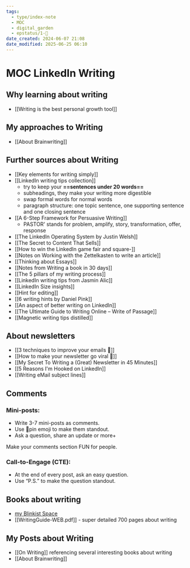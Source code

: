 ```yaml
---
tags:
  - type/index-note
  - MOC
  - digital_garden
  - epstatus/1-🌱
date_created: 2024-06-07 21:08
date_modified: 2025-06-25 06:10
---
```

# MOC LinkedIn Writing

## Why learning about writing

+ [[Writing is the best personal growth tool]]

## My approaches to Writing

+ [[About Brainwriting]]

## Further sources about Writing

+ [[Key elements for writing simply]]
+ [[LinkedIn writing tips collection]]
	+ try to keep your **==sentences under 20 words==**
	+ subheadings, they make your writing more digestible
	+ swap formal words for normal words
	+ paragraph structure: one topic sentence, one supporting sentence and one closing sentence
+ [[A 6-Step Framework for Persuasive Writing]] 
	+ PASTOR' stands for problem, amplify, story, transformation, offer, response
+ [[The LinkedIn Operating System by Justin Welsh]]
+ [[The Secret to Content That Sells]]
+ [[How to win the LinkedIn game fair and square-]]
+ [[Notes on Working with the Zettelkasten to write an article]]
+ [[Thinking about Essays]]
+ [[Notes from Writing a book in 30 days]]
+ [[The 5 pillars of my writing process]]
+ [[LinkedIn writing tips from Jasmin Alic]]
+ [[LinkedIn Size insights]]
+ [[Hint for editing]]
+ [[6 writing hints by Daniel Pink]]
+ [[An aspect of better writing on LinkedIn]]
+ [[The Ultimate Guide to Writing Online – Write of Passage]]
+ [[Magnetic writing tips distilled]]

## About newsletters 

+ [[3 techniques to improve your emails 🪩]]
+ [[How to make your newsletter go viral 🪩]]
+ [[My Secret To Writing a (Great) Newsletter in 45 Minutes]]
+ [[5 Reasons I'm Hooked on LinkedIn]]
+ [[Writing eMail subject lines]]

## Comments

### Mini-posts:  

- Write 3-7 mini-posts as comments.  
- Use 📌pin emoji to make them standout.  
- Ask a question, share an update or more+  
  
Make your comments section FUN for people.  

### Call-to-Engage (CTE):  

- At the end of every post, ask an easy question.  
- Use “P.S.” to make the question standout.

## Books about writing

+ [my Blinkist Space](http://www.blinkist.com/nc/spaces/invites/730d2517-4692-4861-94cd-b0009c1f98fd?messageType=specific_title)
+ [[WritingGuide-WEB.pdf]] - super detailed 700 pages about writing

## My Posts about Writing

+ [[On Writing]] referencing several interesting books about writing
+ [[About Brainwriting]]
